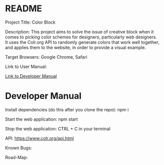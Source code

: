 # README

Project Title: Color Block

Description: This project aims to solve the issue of creative block when it comes to picking color schemes for designers, particularly web designers. It uses the Colr.org API to randomly generate colors that work well together, and applies them to the website, in order to provide a visual example.

Target Browsers: Google Chrome, Safari

Link to User Manual:

[Link to Developer Manual](https://github.com/sierrahop/inst377-group-project?tab=readme-ov-file#developer-manual)

# Developer Manual

Install dependencies (do this after you clone the repo): npm i

Start the web application: npm start

Stop the web application: CTRL + C in your terminal

API: https://www.colr.org/api.html

Known Bugs:

Road-Map:
